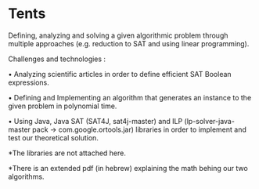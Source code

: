 # Tents

Defining, analyzing and solving a given algorithmic problem through multiple approaches (e.g. reduction to SAT and using linear programming).

Challenges and technologies :

• Analyzing scientific articles in order to define efficient SAT Boolean expressions.

• Defining and Implementing an algorithm that generates an instance to the given problem in polynomial time.

• Using Java, Java SAT (SAT4J, sat4j-master) and ILP (lp-solver-java-master pack -> com.google.ortools.jar) libraries in order to implement and test our theoretical solution.

*The libraries are not attached here.

*There is an extended pdf (in hebrew) explaining the math behing our two algorithms.

